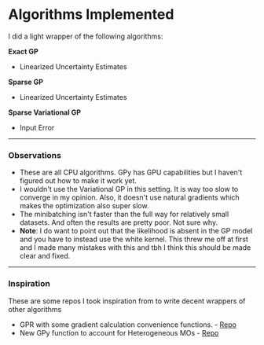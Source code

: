 # Algorithms Implemented

I did a light wrapper of the following algorithms:


**Exact GP**

* Linearized Uncertainty Estimates

**Sparse GP**

* Linearized Uncertainty Estimates

**Sparse Variational GP**

* Input Error

---
### Observations

* These are all CPU algorithms. GPy has GPU capabilities but I haven't figured out how to make it work yet.
* I wouldn't use the Variational GP in this setting. It is way too slow to converge in my opinion. Also, it doesn't use natural gradients which makes the optimization also super slow.
* The minibatching isn't faster than the full way for relatively small datasets. And often the results are pretty poor. Not sure why.
* **Note**: I do want to point out that the likelihood is absent in the GP model and you have to instead use the white kernel. This threw me off at first and I made many mistakes with this and tbh I think this should be made clear and fixed.


---
### Inspiration

These are some repos I took inspiration from to write decent wrappers of other algorithms

* GPR with some gradient calculation convenience functions. - [Repo](https://github.com/xingchenwan/wsabi_ratio/blob/master/bayesquad/gps.py)
* New GPy function to account for Heterogeneous MOs - [Repo](https://github.com/pmorenoz/HetMOGP)

